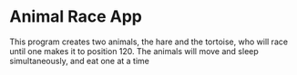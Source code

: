 # Animal Race App 
This program creates two animals, the hare and the tortoise, who will race until one makes it to position 120. The animals will move and sleep simultaneously, and eat one at a time
